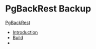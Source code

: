 # PgBackRest Backup

[PgBackRest](https://pgbackrest.org/)

* [Introduction](Backup/PgBackRest/Intro.md)
* [Build](Backup/PgBackRest/build.md)
* 
